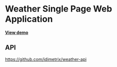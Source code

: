 # Weather Single Page Web Application

[**View demo**](https://ksooft.github.io/weather-task/)

## API
https://github.com/idimetrix/weather-api
